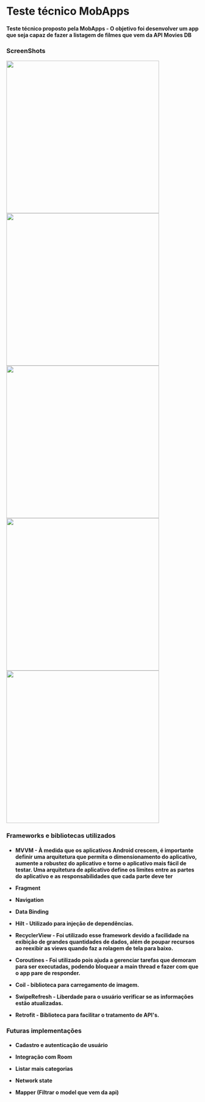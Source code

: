 <h1>Teste técnico MobApps</h1>

<h4> Teste técnico proposto pela MobApps - O objetivo foi desenvolver um app que seja capaz de fazer a listagem de filmes que vem da API Movies DB</h4>

<h3>ScreenShots</h3>

<img src="https://i.imgur.com/xURfyr2.png" height="400"> <img src="https://i.imgur.com/vJ9xi10.png" height="400"> <img src="https://i.imgur.com/RprcRdy.png" height="400"> <img src="https://i.imgur.com/OE8aajD.png" height="400"> <img src="https://i.imgur.com/oY7ZPPM.png" height="400">

<h3>Frameworks e bibliotecas utilizados</h3>

<h4>

- MVVM - À medida que os aplicativos Android crescem, é importante definir uma arquitetura que permita o dimensionamento do aplicativo, aumente a robustez do aplicativo e torne o aplicativo mais fácil de testar. Uma arquitetura de aplicativo define os limites entre as partes do aplicativo e as responsabilidades que cada parte deve ter

- Fragment

- Navigation

- Data Binding

- Hilt - Utilizado para injeção de dependências.
    
- RecyclerView - Foi utilizado esse framework devido a facilidade na exibição de grandes quantidades de dados, além de poupar recursos ao reexibir as views quando faz a rolagem de tela para baixo.

- Coroutines - Foi utilizado pois ajuda a gerenciar tarefas que demoram para ser executadas, podendo bloquear a main thread e fazer com que o app pare de responder.

- Coil - biblioteca para carregamento de imagem.

- SwipeRefresh - Liberdade para o usuário verificar se as informações estão atualizadas.

- Retrofit - Biblioteca para facilitar o tratamento de API's.

</h4>


<h3>Futuras implementações</h3>

<h4>

- Cadastro e autenticação de usuário
    
- Integração com Room

- Listar mais categorias

- Network state
    
- Mapper (Filtrar o model que vem da api)

</h4>
